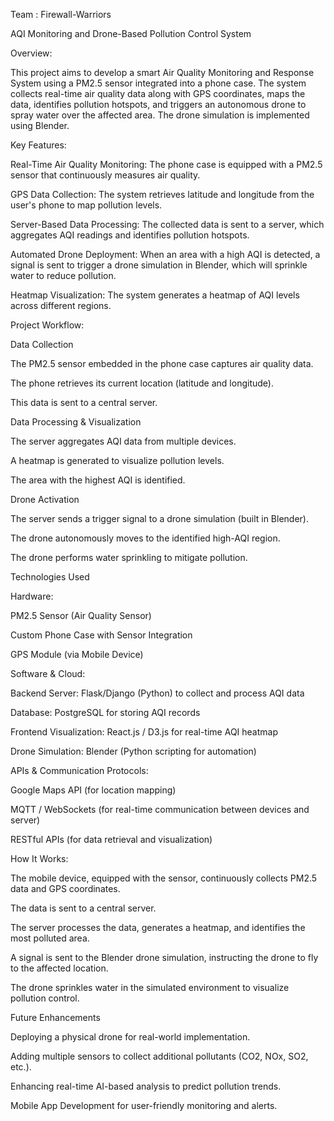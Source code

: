 Team : Firewall-Warriors

AQI Monitoring and Drone-Based Pollution Control System

Overview:

This project aims to develop a smart Air Quality Monitoring and Response System using a PM2.5 sensor integrated into a phone case. The system collects real-time air quality data along with GPS coordinates, maps the data, identifies pollution hotspots, and triggers an autonomous drone to spray water over the affected area. The drone simulation is implemented using Blender.

Key Features:

Real-Time Air Quality Monitoring: The phone case is equipped with a PM2.5 sensor that continuously measures air quality.

GPS Data Collection: The system retrieves latitude and longitude from the user's phone to map pollution levels.

Server-Based Data Processing: The collected data is sent to a server, which aggregates AQI readings and identifies pollution hotspots.

Automated Drone Deployment: When an area with a high AQI is detected, a signal is sent to trigger a drone simulation in Blender, which will sprinkle water to reduce pollution.

Heatmap Visualization: The system generates a heatmap of AQI levels across different regions.

Project Workflow:

Data Collection

The PM2.5 sensor embedded in the phone case captures air quality data.

The phone retrieves its current location (latitude and longitude).

This data is sent to a central server.

Data Processing & Visualization

The server aggregates AQI data from multiple devices.

A heatmap is generated to visualize pollution levels.

The area with the highest AQI is identified.

Drone Activation

The server sends a trigger signal to a drone simulation (built in Blender).

The drone autonomously moves to the identified high-AQI region.

The drone performs water sprinkling to mitigate pollution.

Technologies Used

Hardware:

PM2.5 Sensor (Air Quality Sensor)

Custom Phone Case with Sensor Integration

GPS Module (via Mobile Device)

Software & Cloud:

Backend Server: Flask/Django (Python) to collect and process AQI data

Database:  PostgreSQL for storing AQI records

Frontend Visualization: React.js / D3.js for real-time AQI heatmap

Drone Simulation: Blender (Python scripting for automation)

APIs & Communication Protocols:

Google Maps API (for location mapping)

MQTT / WebSockets (for real-time communication between devices and server)

RESTful APIs (for data retrieval and visualization)


How It Works:

The mobile device, equipped with the sensor, continuously collects PM2.5 data and GPS coordinates.

The data is sent to a central server.

The server processes the data, generates a heatmap, and identifies the most polluted area.

A signal is sent to the Blender drone simulation, instructing the drone to fly to the affected location.

The drone sprinkles water in the simulated environment to visualize pollution control.

Future Enhancements

Deploying a physical drone for real-world implementation.

Adding multiple sensors to collect additional pollutants (CO2, NOx, SO2, etc.).

Enhancing real-time AI-based analysis to predict pollution trends.

Mobile App Development for user-friendly monitoring and alerts.


